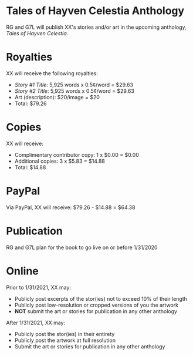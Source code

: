 # Tales of Hayven Celestia Anthology
RG and G7L will publish XX's stories and/or art in the upcoming anthology, *Tales of Hayven Celestia.*
# Royalties
XX will receive the following royalties:
* *Story #1 Title*: 5,925 words x 0.5¢/word = $29.63
* *Story #2 Title*: 5,925 words x 0.5¢/word = $29.63
* Art (description): $20/image = $20
* Total: $79.26
# Copies
XX will receive:
* Complimentary contributor copy: 1 x $0.00 = $0.00
* Additional copies: 3 x $5.83 = $14.88
* Total: $14.88
# PayPal
Via PayPal, XX will receive: $79.26 - $14.88 = $64.38
# Publication
RG and G7L plan for the book to go live on or before 1/31/2020
# Online
Prior to 1/31/2021, XX may:
* Publicly post excerpts of the stor(ies) not to exceed 10% of their length
* Publicly post low-resolution or cropped versions of you the artwork
* **NOT** submit the art or stories for publication in any other anthology

After 1/31/2021, XX may:
* Publicly post the stor(ies) in their entirety
* Publicly post the artwork at full resolution
* Submit the art or stories for publication in any other anthology
